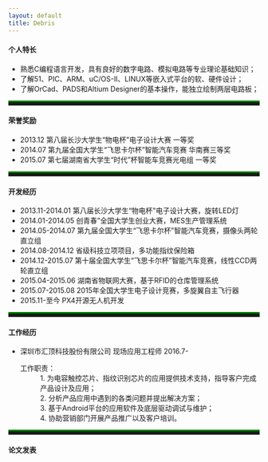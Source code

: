 ```yaml
---
layout: default
title: Debris
---
```

<div class="well">
<h4 id="Skill">个人特长</h4>
<ul>
	<li>熟悉C编程语言开发，具有良好的数字电路、模拟电路等专业理论基础知识；</li>
	<li>了解51、PIC、ARM、uC/OS-II、LINUX等嵌入式平台的软、硬件设计；</li>
	<li>了解OrCad、PADS和Altium Designer的基本操作，能独立绘制两层电路板；</li>
</ul>
<hr style="height:5px;border:none;border-top:5px ridge green;" />
<h4 id="Honor">荣誉奖励</h4>
<ul>
	<li>2013.12   第八届长沙大学生“物电杯”电子设计大赛   一等奖</li>
	<li>2014.07   第九届全国大学生“飞思卡尔杯”智能汽车竞赛   华南赛三等奖</li>
	<li>2015.07   第七届湖南省大学生“时代”杯智能车竞赛光电组   一等奖</li>
</ul> 
<hr style="height:5px;border:none;border-top:5px ridge green;" />
<h4 id="Develop">开发经历</h4>
<ul>
	<li>2013.11-2014.01   第八届长沙大学生“物电杯"电子设计大赛，旋转LED灯</li>
	<li>2014.01-2014.05   创青春”全国大学生创业大赛，MES生产管理系统</li>
	<li>2014.05-2014.07   第九届全国大学生“飞思卡尔杯”智能汽车竞赛，摄像头两轮直立组</li>
	<li>2014.08-2014.12   省级科技立项项目，多功能指纹保险箱</li>
	<li>2014.12-2015.07   第十届全国大学生“飞思卡尔杯”智能汽车竞赛，线性CCD两轮直立组</li>
	<li>2015.04-2015.06   湖南省物联网大赛，基于RFID的仓库管理系统</li>
	<li>2015.07-2015.08   2015年全国大学生电子设计竞赛，多旋翼自主飞行器</li>
	<li>2015.11-至今   PX4开源无人机开发</li>
</ul>
<hr style="height:5px;border:none;border-top:5px ridge green;" />
<h4 id="Work">工作经历</h4>
<ul>
	<li>深圳市汇顶科技股份有限公司      现场应用工程师      2016.7-
		<dl>
		            <dt>工作职责：</dt>
		            <dd>1. 为电容触控芯片、指纹识别芯片的应用提供技术支持，指导客户完成产品设计及应用；</dd>
		             <dd>2. 分析产品应用中遇到的各类问题并提出解决方案；</dd>
		             <dd>3. 基于Android平台的应用软件及底层驱动调试与维护；</dd>
		             <dd>4. 协助营销部门开展产品推广以及客户培训。</dd>
		</dl>
	</li>
</ul>
<hr style="height:5px;border:none;border-top:5px ridge green;" />
<h4 id="Work">论文发表</h4>
<ul>
</ul>
</div>
